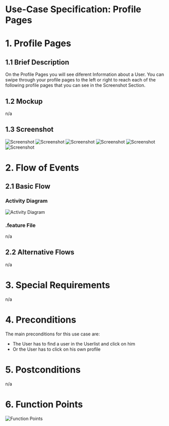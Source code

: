 # Use-Case Specification: Profile Pages

# 1. Profile Pages

## 1.1 Brief Description
On the Profile Pages you will see diferent Information about a User.
You can swipe through your profile pages to the left or right to reach each of the following profile pages that you can see in the Screenshot Section.

## 1.2 Mockup
n/a

## 1.3 Screenshot
![Screenshot](https://cdn.discordapp.com/attachments/629234587679326230/712652984101896193/userprofile_start.PNG)
![Screenshot](https://cdn.discordapp.com/attachments/629234587679326230/712653048379342968/userprofile_friends.PNG)
![Screenshot](https://cdn.discordapp.com/attachments/629234587679326230/712653147381956698/userprofile_favos.PNG)
![Screenshot](https://cdn.discordapp.com/attachments/629234587679326230/712653258778345482/userprofile_watchlist.PNG)
![Screenshot](https://cdn.discordapp.com/attachments/629234587679326230/712653355930878032/userprofile_subs.PNG)
![Screenshot](https://cdn.discordapp.com/attachments/629234587679326230/712653407630131270/userprofile_settings.PNG)

# 2. Flow of Events

## 2.1 Basic Flow

### Activity Diagram
![Activity Diagram](https://cdn.discordapp.com/attachments/629234587679326230/732526153629433936/activity_diagramm_userpage.png)

### .feature File

n/a

## 2.2 Alternative Flows
n/a

# 3. Special Requirements
n/a

# 4. Preconditions
The main preconditions for this use case are:

 - The User has to find a user in the Userlist and click on him
 - Or the User has to click on his own profile

# 5. Postconditions

n/a

# 6. Function Points
![Function Points](https://aniflixapp.files.wordpress.com/2020/05/2020-05-03_14h53_15.png)